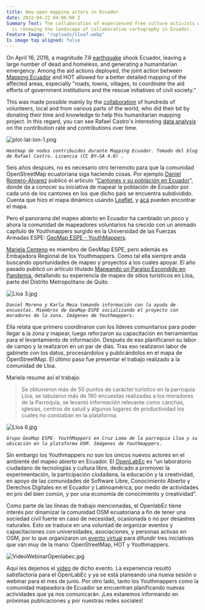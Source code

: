 ```yaml
---
title: New open mapping actors in Ecuador
date: 2022-04-22 04:06:00 Z
Summary Text: The collaboration of experienced free culture activists with new mappers
  is renewing the landscape of collaborative cartography in Ecuador.
Feature Image: "/uploads/lloa7.webp"
Is image top aligned: false
---
```


On April 16, 2016, a magnitude 7.8 [earthquake](https://en.wikipedia.org/wiki/2016_Ecuador_earthquake) shook Ecuador, leaving a large number of dead and homeless, and generating a humanitarian emergency. Among the aid actions deployed, the joint action between [Mapping Ecuador](https://www.facebook.com/MappingEcuador/) and HOT allowed for a better detailed mapping of the affected areas, especially "roads, towns, villages, to coordinate the aid efforts of government institutions and the rescue initiatives of civil society.”

This was made possible mainly by the [collaboration](https://www.newyorker.com/news/news-desk/creating-a-map-to-navigate-the-post-earthquake-landscape-in-ecuador) of hundreds of volunteers, local and from various parts of the world, who did their bit by donating their time and knowledge to help this humanitarian mapping project. In this regard, you can see Rafael Castro's interesting [data analysis](https://ruevko.github.io/hexagonal/post/2021/04/16-mapping-ecuador-contribuciones/) on the contribution rate and contributions over time.

![plot-lat-lon-1.png](/uploads/plot-lat-lon-1.png)

*`Heatmap de nodos contribuidos durante Mapping Ecuador. Tomado del blog de Rafael Castro. Licencia (CC BY–SA 4.0) .`*

Seis años después, no es necesario otro terremoto para que la comunidad OpenStreetMap ecuatoriana siga haciendo cosas. Por ejemplo [Daniel Romero-Álvarez](https://twitter.com/Vakdaro) publicó el artículo “[Cantones y su población en Ecuador](https://www.romerostories.com/post/cantones-y-su-poblaci%C3%B3n-en-ecuador)”, donde da a conocer su iniciativa de mapear la población de Ecuador por cada uno de los cantones en los que dicho país se encuentra subdividido. Cuenta que hizo el mapa dinámico usando [Leaflet](https://en.wikipedia.org/wiki/Leaflet_(software)), y [acá](http://bl.ocks.org/daromero-88/raw/e13d1d425d4419319f8a90bae63a1e17/) pueden encontrar el mapa.

Pero el panorama del mapeo abierto en Ecuador ha cambiado un poco y ahora la comunidad de mapeadores voluntarios ha crecido con un animado capítulo de Youthmappers surgido en la Universidad de las Fuerzas Armadas ESPE: [GeoMap ESPE - YouthMappers](https://www.facebook.com/GeoMap-ESPE-YouthMappers-105559118057506).

[Mariela Centeno](https://twitter.com/marielacenteno) es miembro de GeoMap ESPE, pero además es Embajadora Regional de los Youthmappers. Como tal ella siempre anda buscando oportunidades de mapeo y proyectos a los cuales apoyar. El año pasado publicó un artículo titulado [Mapeando un Paraíso Escondido en Pandemia](https://www.youthmappers.org/post/mapeando-un-para%C3%ADso-escondido-en-pandemia-mapping-a-hidden-paradise-during-a-pandemic), detallando su experiencia de mapeo de sitios turísticos en Lloa, parte del Distrito Metropolitano de Quito.

![Lloa 3.jpg](/uploads/Lloa%203.jpg)

*`Daniel Moreno y Karla Meza tomando información con la ayuda de encuestas. Miembros de GeoMap-ESPE socializando el proyecto con moradores de la zona. Imágenes de Youthmappers.`*

Ella relata que primero coordinaron con los líderes comunitarios para poder llegar a la zona y mapear, luego reforzaron su capacitación en herramientas para el levantamiento de información. Después de eso planificaron su labor de campo y la realizaron en un par de días. Tras eso realizaron labor de gabinete con los datos, procesándolos y publicándolos en el mapa de OpenStreetMap. El último paso fue presentar el trabajo realizado a la comunidad de Lloa.

Mariela resume así el trabajo:

> Se obtuvieron más de 50 puntos de carácter turístico en la parroquia Lloa, se tabularon más de 180 encuestas realizadas a los moradores de la Parroquia, se levantó información relevante como canchas, iglesias, centros de salud y algunos lugares de productividad los cuales no constaban en la plataforma.

![Lloa 6.jpg](/uploads/Lloa%206.jpg)

*`Grupo GeoMap ESPE- YouthMappers en Cruz Loma de la parroquia Lloa y su ubicación en la plataforma OSM. Imágenes de Youthmappers.`*

Sin embargo los Youthmappers no son los únicos nuevos actores en el ambiente del mapeo abierto en Ecuador. El [OpenLabEc](https://openlab.ec/) es “un laboratorio ciudadano de tecnologías y cultura libre, dedicado a promover la experimentación, la participación ciudadana, la educación y la creatividad, en apoyo de las comunidades de Software Libre, Conocimiento Abierto y Derechos Digitales en el Ecuador y Latinoamérica, por medio de actividades en pro del bien común, y por una economía de conocimiento y creatividad”.

Como parte de las líneas de trabajo mencionadas, el OpenlabEc tiene interés por dinamizar la comunidad OSM ecuatoriana a fin de tener una sociedad civil fuerte en caso de necesidad, ocasionada o no por desastres naturales. Esto se traduce en una voluntad de organizar eventos y capacitaciones con universidades, asociaciones, y personas activas en OSM, por lo que organizaron un [evento virtual](https://openlab.ec/actividad/de-que-trata-openstreet-map-hot-y-youthmappers#no-back) para difundir tres iniciativas que van muy de la mano: OpenStreetMap, HOT y Youthmappers.

![VideoWebinarOpenlabec.jpg](/uploads/VideoWebinarOpenlabec.jpg)

Aquí les dejamos el [video](https://www.youtube.com/watch?v=1wOjNvIxlzk) de dicho evento. La experiencia resultó satisfactoria para el OpenLabEc y ya se está planeando una nueva sesión o webinar para el mes de junio. Por otro lado, tanto los Youthmappers  como la comunidad mapeadora de Ecuador se encuentran planificando nuevas actividades que ya nos comunicarán. ¡Les estaremos informando en próximas publicaciones y por nuestras redes sociales!